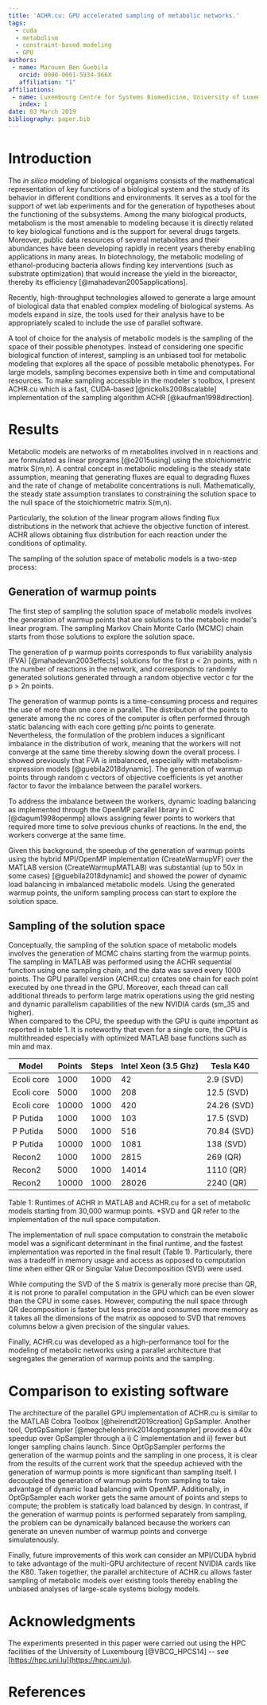 ```yaml
---
title: 'ACHR.cu: GPU accelerated sampling of metabolic networks.'
tags:
  - cuda
  - metabolism
  - constraint-based modeling
  - GPU
authors:
 - name: Marouen Ben Guebila
   orcid: 0000-0001-5934-966X
   affiliation: "1"
affiliations:
 - name: Luxembourg Centre for Systems Biomedicine, University of Luxembourg.
   index: 1
date: 03 March 2019
bibliography: paper.bib
---
```


# Introduction

The *in silico* modeling of biological organisms consists of the mathematical representation of key functions of a biological system and the study of its behavior in different conditions and environments. It serves as a tool for the support of wet lab experiments and for the generation of hypotheses about the functioning of the subsystems. Among the many biological 
products, 
metabolism is the most amenable to modeling because it is directly related to key biological functions and is the support for several drugs targets. 
Moreover, public data resources of several metabolites and their abundances have been developing rapidly in recent years thereby enabling applications in many areas. In biotechnology, the metabolic modeling 
of ethanol-producing bacteria allows 
finding key interventions (such as substrate optimization) that would increase the yield in the bioreactor, thereby its efficiency [@mahadevan2005applications].
 
Recently, high-throughput technologies allowed to generate a large amount of biological data that enabled complex modeling of biological systems. As models expand in size, the 
tools used for their analysis have to be appropriately scaled to include the use of parallel software.

A tool of choice for the analysis of metabolic models is the sampling of the space of their possible phenotypes. Instead of considering one specific biological function of interest, 
sampling is an unbiased tool for metabolic modeling that explores all the space of possible metabolic phenotypes. For large models, sampling becomes expensive both in time and computational resources. To make 
sampling accessible in the 
modeler´s toolbox, I present ACHR.cu which is a fast, CUDA-based [@nickolls2008scalable] implementation of the sampling algorithm ACHR [@kaufman1998direction].

# Results

Metabolic models are networks of m metabolites involved in n reactions and are formulated as linear programs [@o2015using] using the stoichiometric matrix S(m,n). A central concept in metabolic modeling is the steady state assumption, meaning that generating fluxes are equal to degrading fluxes and the rate of change of metabolite concentrations is null. Mathematically, the steady state assumption translates to constraining the solution space to the null space of the stoichiometric matrix S(m,n). 

Particularly, the solution of the linear program allows finding flux distributions in the network that achieve the objective function of interest. ACHR allows obtaining flux distribution for each reaction under the conditions of optimality.

The sampling of the solution space of metabolic models is a two-step process:

## Generation of warmup points

The first step of sampling the solution space of metabolic models involves the generation of warmup points that are solutions to the metabolic model's linear program. The sampling 
Markov Chain Monte Carlo (MCMC) chain starts from those solutions to explore the solution space. 

The generation of p warmup points corresponds to flux variability analysis (FVA) [@mahadevan2003effects] solutions 
for the first p < 2n points, with n the number of reactions in the network, and corresponds to randomly generated solutions generated through a random objective vector c for the p > 2n 
points.

The generation of warmup points is a time-consuming process and requires the use of more than one core in parallel. The distribution of the points to generate among the nc cores of the computer is often performed through static balancing with each core getting p/nc points to generate. Nevertheless, the formulation of the problem induces a significant imbalance in the distribution of work, meaning that the workers will not converge at the same time thereby slowing down the overall process. I showed previously that FVA is imbalanced, 
especially with metabolism-expression models [@guebila2018dynamic]. The generation of warmup points through random c vectors of objective coefficients is yet another factor to favor the imbalance between the parallel workers.

To address the imbalance between the workers, dynamic loading balancing as implemented through the OpenMP parallel library in C [@dagum1998openmp] allows assigning fewer points to workers that required more time to solve previous chunks of reactions. In the end, the workers converge at the same time.

Given this background, the speedup of the generation of warmup points using the hybrid MPI/OpenMP implementation (CreateWarmupVF) over the MATLAB version (CreateWarmupMATLAB) was substantial 
(up to 50x in some cases) [@guebila2018dynamic] and showed the power of dynamic load balancing in imbalanced metabolic models. Using the generated warmup points, the uniform sampling process can start to explore the solution space.

## Sampling of the solution space

Conceptually, the sampling of the solution space of metabolic models involves the generation of MCMC chains starting from the warmup points.
The sampling in MATLAB was performed using the ACHR sequential function using one sampling chain, and the data was saved every 1000 points. The GPU parallel version (ACHR.cu) creates one chain for each point executed by one thread in the GPU. Moreover, each thread can call additional threads to perform large matrix operations using the grid nesting and dynamic parallelism capabilities of the new NVIDIA cards (sm_35 and higher).   
When compared to the CPU, the speedup with the GPU is quite important as reported in table 1. It is noteworthy that even for a single core, the CPU is multithreaded especially with optimized MATLAB 
base functions such as min and max.


| Model         | Points             | Steps           |Intel Xeon (3.5 Ghz)  |Tesla K40    |
| --------------| -------------------| ----------------|----------------------|-------------|
| Ecoli core    | 1000               | 1000            |42                    | 2.9   (SVD) |      
| Ecoli core    | 5000               | 1000            |208                   | 12.5  (SVD) |
| Ecoli core    | 10000              | 1000            |420                   | 24.26 (SVD) |
| P Putida      | 1000               | 1000            |103                   | 17.5  (SVD) |
| P Putida      | 5000               | 1000            |516                   | 70.84 (SVD) |
| P Putida      | 10000              | 1000            |1081                  | 138   (SVD) |
| Recon2        | 1000               | 1000            |2815                  | 269   (QR)  |
| Recon2        | 5000               | 1000            |14014                 | 1110  (QR)  |
| Recon2        | 10000              | 1000            |28026                 | 2240  (QR)  |
 
Table 1: Runtimes of ACHR in MATLAB and ACHR.cu for a set of metabolic models starting from 30,000 warmup points. *SVD and QR refer to the implementation of the null space computation.

The implementation of null space computation to constrain the metabolic model was a significant determinant in the final runtime, and the fastest implementation was reported in the final result (Table 1). Particularly, there was a tradeoff in memory usage and access as opposed to computation time when either QR or Singular Value Decomposition (SVD) were used.

While computing the SVD of the S matrix is generally more precise than QR, it is not prone to parallel computation in the GPU which can be even slower than the CPU in some cases. However, computing the null space through QR decomposition is faster but less precise and consumes more memory as it takes all the dimensions of the matrix as opposed to SVD that removes 
columns below a given precision of the singular values.

Finally, ACHR.cu was developed as a high-performance tool for the modeling of metabolic networks using a parallel architecture that segregates the generation of warmup points and the sampling.

# Comparison to existing software

The architecture of the parallel GPU implementation of ACHR.cu is similar to the MATLAB Cobra Toolbox [@heirendt2019creation] GpSampler. 
Another tool, OptGpSampler [@megchelenbrink2014optgpsampler] provides a 40x speedup over GpSampler through a i) C implementation and ii) fewer but longer sampling chains launch.
Since OptGpSampler performs the generation of the warmup points and the sampling in one process, it is clear from the results of the current work that the speedup achieved with the generation of warmup points is more significant than sampling itself. I decoupled the generation of warmup points from sampling to take advantage of dynamic load balancing with OpenMP. Additionally, in OptGpSampler each worker gets the same amount of points and steps to compute; the problem is statically load balanced by design.
In contrast, if the generation of warmup points is performed separately from sampling, the problem can be dynamically balanced because the workers can generate an uneven number of warmup points and converge simulatenously. 

Finally, future improvements of this work can consider an MPI/CUDA hybrid to take advantage of the multi-GPU architecture of recent NVIDIA cards like the K80. Taken together, the 
parallel architecture of ACHR.cu allows faster sampling of metabolic models over existing tools thereby enabling the unbiased analyses of large-scale systems biology models.

# Acknowledgments

The experiments presented in this paper were carried out using the HPC facilities of the University of Luxembourg [@VBCG_HPCS14] -- see [https://hpc.uni.lu](https://hpc.uni.lu).

# References
